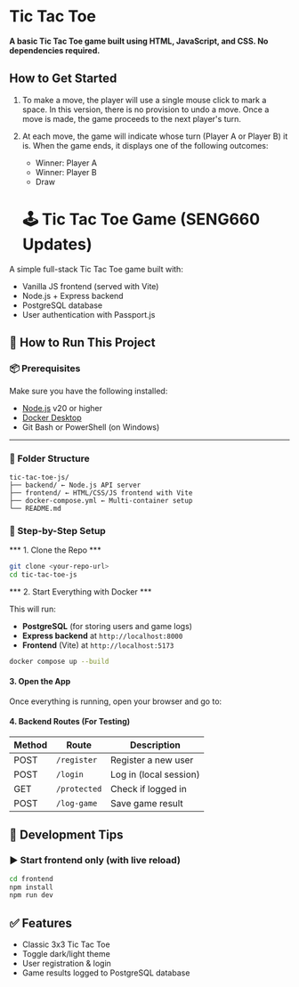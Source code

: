 # Tic Tac Toe

**A basic Tic Tac Toe game built using HTML, JavaScript, and CSS. No dependencies required.**


## How to Get Started
1. To make a move, the player will use a single mouse click to mark a space. In this version, there is no provision to undo a move. Once a move is made, the game proceeds to the next player's turn.
2. At each move, the game will indicate whose turn (Player A or Player B) it is. When the game ends, it displays one of the following outcomes:
   * Winner: Player A
   * Winner: Player B
   * Draw


   # 🕹️ Tic Tac Toe Game (SENG660 Updates)

A simple full-stack Tic Tac Toe game built with:

- Vanilla JS frontend (served with Vite)
- Node.js + Express backend
- PostgreSQL database
- User authentication with Passport.js
## 🚀 How to Run This Project

### 📦 Prerequisites

Make sure you have the following installed:

- [Node.js](https://nodejs.org/) v20 or higher
- [Docker Desktop](https://www.docker.com/products/docker-desktop)
- Git Bash or PowerShell (on Windows)

---

### 📁 Folder Structure
```plaintext
tic-tac-toe-js/
├── backend/ ← Node.js API server
├── frontend/ ← HTML/CSS/JS frontend with Vite
├── docker-compose.yml ← Multi-container setup
└── README.md
```

### 🔧 Step-by-Step Setup

*** 1. Clone the Repo ***

```bash
git clone <your-repo-url>
cd tic-tac-toe-js
```

*** 2. Start Everything with Docker ***

This will run:

- **PostgreSQL** (for storing users and game logs)
- **Express backend** at `http://localhost:8000`
- **Frontend** (Vite) at `http://localhost:5173`

```bash
docker compose up --build
```

#### 3. Open the App

Once everything is running, open your browser and go to:

#### 4. Backend Routes (For Testing)

| Method | Route         | Description             |
|--------|---------------|-------------------------|
| POST   | `/register`   | Register a new user     |
| POST   | `/login`      | Log in (local session)  |
| GET    | `/protected`  | Check if logged in      |
| POST   | `/log-game`   | Save game result        |
## 🧪 Development Tips

### ▶️ Start frontend only (with live reload)

```bash
cd frontend
npm install
npm run dev
```

## ✅ Features

- Classic 3x3 Tic Tac Toe
- Toggle dark/light theme
- User registration & login
- Game results logged to PostgreSQL database
